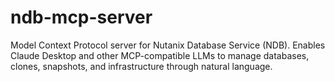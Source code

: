 # ndb-mcp-server
Model Context Protocol server for Nutanix Database Service (NDB). Enables Claude Desktop and other MCP-compatible LLMs to manage databases, clones, snapshots, and infrastructure through natural language.
